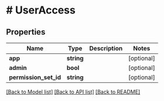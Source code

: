 # # UserAccess

## Properties

Name | Type | Description | Notes
------------ | ------------- | ------------- | -------------
**app** | **string** |  | [optional]
**admin** | **bool** |  | [optional]
**permission_set_id** | **string** |  | [optional]

[[Back to Model list]](../README.md#documentation-for-models) [[Back to API list]](../README.md#documentation-for-api-endpoints) [[Back to README]](../README.md)
